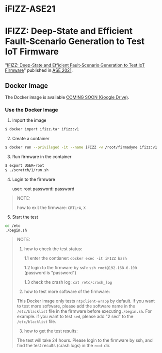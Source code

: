 # iFIZZ-ASE21

# IFIZZ: Deep-State and Efficient Fault-Scenario Generation to Test IoT Firmware

"[IFIZZ: Deep-State and Efficient Fault-Scenario Generation to Test IoT Firmware](https://nesa.zju.edu.cn/download/liu_pdf_ifizz.pdf)" published in [ASE 2021](https://conf.researchr.org/home/ase-2021).

## Docker Image

The Docker image is available [COMING SOON (Google Drive)]().

### Use the Docker Image

1. Import the image

```bash
$ docker import ifizz.tar ifizz:v1
```

2. Create a container

```bash
$ docker run --privileged -it --name iFIZZ -w /root/firmadyne ifizz:v1 /bin/sh -c 'su - postgres -c "/etc/init.d/postgresql start" &&   /bin/bash'
```

3. Run firmware in the container

```bash
$ export USER=root
$ ./scratch/1/run.sh
```

4. Login to the firmware

    user: root
    password: password

> NOTE:
> 
> how to exit the firmware: `CRTL+A`, `X`

5. Start the test

```bash
cd /etc
./begin.sh
```

> NOTE:
> 
> 1. how to check the test status: 
>
>    1.1 enter the contianer: `docker exec -it iFIZZ bash`
>
>    1.2 login to the firmware by ssh: `ssh root@192.168.0.100` (password is "password")
>
>    1.3 check the crash log: `cat /etc/crash_log`
>
> 2. how to test more software of the firmware: 
>
>   This Docker image only tests `ntpclient-wrapp` by default. If you want to test more software, please add the software name in the `/etc/blacklist` file in the firmware before executing`./begin.sh`. For example. if you want to test `sed`, please add "2 sed" to the `/etc/blacklist` file.
>
> 3. how to get the test results:
>
>   The test will take 24 hours. Please login to the firmware by ssh, and find the test results (crash logs) in the `root` dir.